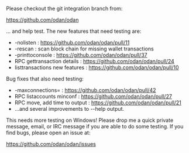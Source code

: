 Please checkout the git integration branch from:

https://github.com/odan/odan

... and help test.  The new features that need testing are:

* -nolisten : https://github.com/odan/odan/pull/11
* -rescan : scan block chain for missing wallet transactions
* -printtoconsole : https://github.com/odan/odan/pull/37
* RPC gettransaction details : https://github.com/odan/odan/pull/24
* listtransactions new features : https://github.com/odan/odan/pull/10

Bug fixes that also need testing:

* -maxconnections= : https://github.com/odan/odan/pull/42
* RPC listaccounts minconf : https://github.com/odan/odan/pull/27
* RPC move, add time to output : https://github.com/odan/odan/pull/21
* ...and several improvements to --help output.

This needs more testing on Windows!  Please drop me a quick private message, email, or IRC message if you are able to do some testing.  If you find bugs, please open an issue at:

https://github.com/odan/odan/issues

